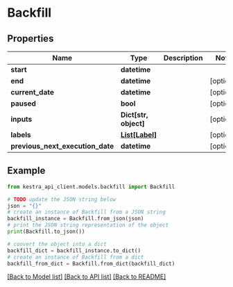 # Backfill


## Properties

Name | Type | Description | Notes
------------ | ------------- | ------------- | -------------
**start** | **datetime** |  | 
**end** | **datetime** |  | [optional] 
**current_date** | **datetime** |  | [optional] 
**paused** | **bool** |  | [optional] 
**inputs** | **Dict[str, object]** |  | [optional] 
**labels** | [**List[Label]**](Label.md) |  | [optional] 
**previous_next_execution_date** | **datetime** |  | [optional] 

## Example

```python
from kestra_api_client.models.backfill import Backfill

# TODO update the JSON string below
json = "{}"
# create an instance of Backfill from a JSON string
backfill_instance = Backfill.from_json(json)
# print the JSON string representation of the object
print(Backfill.to_json())

# convert the object into a dict
backfill_dict = backfill_instance.to_dict()
# create an instance of Backfill from a dict
backfill_from_dict = Backfill.from_dict(backfill_dict)
```
[[Back to Model list]](../README.md#documentation-for-models) [[Back to API list]](../README.md#documentation-for-api-endpoints) [[Back to README]](../README.md)


